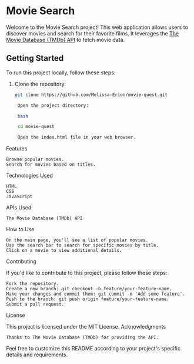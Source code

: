 # Movie Search

Welcome to the Movie Search project! This web application allows users to discover movies and search for their favorite films. It leverages the [The Movie Database (TMDb) API](https://www.themoviedb.org/documentation/api) to fetch movie data.

## Getting Started

To run this project locally, follow these steps:

1. Clone the repository:

   ```bash
   git clone https://github.com/Melissa-Erion/movie-quest.git

    Open the project directory:

    bash

    cd movie-quest

    Open the index.html file in your web browser.

Features

    Browse popular movies.
    Search for movies based on titles.

Technologies Used

    HTML
    CSS
    JavaScript

APIs Used

    The Movie Database (TMDb) API

How to Use

    On the main page, you'll see a list of popular movies.
    Use the search bar to search for specific movies by title.
    Click on a movie to view additional details.

Contributing

If you'd like to contribute to this project, please follow these steps:

    Fork the repository.
    Create a new branch: git checkout -b feature/your-feature-name.
    Make your changes and commit them: git commit -m 'Add some feature'.
    Push to the branch: git push origin feature/your-feature-name.
    Submit a pull request.

License

This project is licensed under the MIT License.
Acknowledgments

    Thanks to The Movie Database (TMDb) for providing the API.

Feel free to customize this README according to your project's specific details and requirements.

